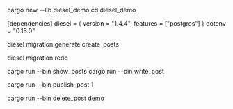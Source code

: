 cargo new --lib diesel_demo
cd diesel_demo

[dependencies]
diesel = { version = "1.4.4", features = ["postgres"] }
dotenv = "0.15.0"


diesel migration generate create_posts

diesel migration redo
  
cargo run --bin show_posts
cargo run --bin write_post

 cargo run --bin publish_post 1
 
  cargo run --bin delete_post demo

